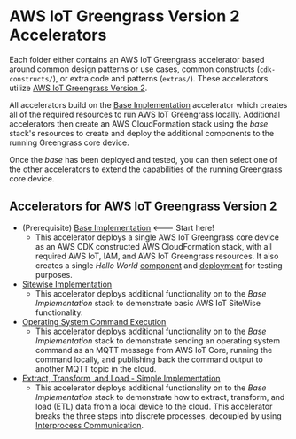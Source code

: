 # AWS IoT Greengrass Version 2 Accelerators

Each folder either contains an AWS IoT Greengrass accelerator based around common design patterns or use cases, common constructs (`cdk-constructs/`), or extra code and patterns (`extras/`). These accelerators utilize [AWS IoT Greengrass Version 2](https://docs.aws.amazon.com/greengrass/v2/developerguide/what-is-iot-greengrass.html).

All accelerators build on the [Base Implementation](base) accelerator which creates all of the required resources to run AWS IoT Greengrass locally. Additional accelerators then create an AWS CloudFormation stack using the _base_ stack's resources to create and deploy the additional components to the running Greengrass core device.

Once the _base_ has been deployed and tested, you can then select one of the other accelerators to extend the capabilities of the running Greengrass core device.

## Accelerators for AWS IoT Greengrass Version 2

- (Prerequisite) [Base Implementation](base) <--- Start here!
  - This accelerator deploys a single AWS IoT Greengrass core device as an AWS CDK constructed AWS CloudFormation stack, with all required AWS IoT, IAM, and AWS IoT Greengrass resources. It also creates a single _Hello World_ [component](https://docs.aws.amazon.com/greengrass/v2/developerguide/manage-components.html) and [deployment](https://docs.aws.amazon.com/greengrass/v2/developerguide/manage-deployments.html) for testing purposes.
- [Sitewise Implementation](sitewise)
  - This accelerator deploys additional functionality on to the _Base Implementation_ stack to demonstrate basic AWS IoT SiteWise functionality.
- [Operating System Command Execution](os_cmd)
  - This accelerator deploys additional functionality on to the _Base Implementation_ stack to demonstrate sending an operating system command as an MQTT message from AWS IoT Core, running the command locally, and publishing back the command output to another MQTT topic in the cloud.
- [Extract, Transform, and Load - Simple Implementation](etl_simple)
  - This accelerator deploys additional functionality on to the _Base Implementation_ stack to demonstrate how to extract, transform, and load (ETL) data from a local device to the cloud. This accelerator breaks the three steps into discrete processes, decoupled by using [Interprocess Communication](https://docs.aws.amazon.com/greengrass/v2/developerguide/interprocess-communication.html).
